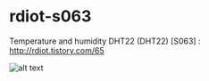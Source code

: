 # rdiot-s063
Temperature and humidity DHT22 (DHT22) [S063] : http://rdiot.tistory.com/65

![alt text](http://cfile30.uf.tistory.com/image/2606D24557CFF7D701902D)
